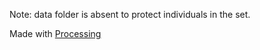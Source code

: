 Note: data folder is absent to protect individuals in the set.

Made with [Processing](https://processing.org/)

